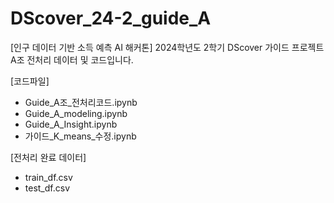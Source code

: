 # DScover_24-2_guide_A

[인구 데이터 기반 소득 예측 AI 해커톤]
2024학년도 2학기 DScover 가이드 프로젝트 A조 전처리 데이터 및 코드입니다.

[코드파일]
- Guide_A조_전처리코드.ipynb
- Guide_A_modeling.ipynb
- Guide_A_Insight.ipynb
- 가이드_K_means_수정.ipynb

[전처리 완료 데이터]
- train_df.csv
- test_df.csv
  
